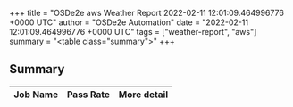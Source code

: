 +++
title = "OSDe2e aws Weather Report 2022-02-11 12:01:09.464996776 +0000 UTC"
author = "OSDe2e Automation"
date = "2022-02-11 12:01:09.464996776 +0000 UTC"
tags = ["weather-report", "aws"]
summary = "<table class=\"summary\"></table>"
+++
## Summary

| Job Name | Pass Rate | More detail |
|----------|-----------|-------------|




